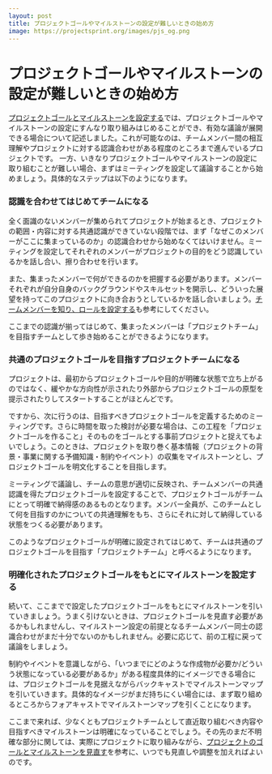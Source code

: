 ```yaml
---
layout: post
title: プロジェクトゴールやマイルストーンの設定が難しいときの始め方
image: https://projectsprint.org/images/pjs_og.png
---
```


# プロジェクトゴールやマイルストーンの設定が難しいときの始め方

[プロジェクトゴールとマイルストーンを設定する](section2-1.md)では、プロジェクトゴールやマイルストーンの設定にすんなり取り組みはじめることができ、有効な議論が展開できる場合について記述しました。これが可能なのは、チームメンバー間の相互理解やプロジェクトに対する認識合わせがある程度のところまで進んでいるプロジェクトです。 一方、いきなりプロジェクトゴールやマイルストーンの設定に取り組むことが難しい場合、まずはミーティングを設定して議論することから始めましょう。具体的なステップは以下のようになります。

### **認識を合わせてはじめてチームになる**

全く面識のないメンバーが集められてプロジェクトが始まるとき、プロジェクトの範囲・内容に対する共通認識ができていない段階では、まず「なぜこのメンバーがここに集まっているのか」の認識合わせから始めなくてはいけません。ミーティングを設定してそれぞれのメンバーがプロジェクトの目的をどう認識しているかを話し合い、擦り合わせを行います。

また、集まったメンバーで何ができるのかを把握する必要があります。メンバーそれぞれが自分自身のバックグラウンドやスキルセットを開示し、どういった展望を持ってこのプロジェクトに向き合おうとしているかを話し合いましょう。[チームメンバーを知り、ロールを設定する](section2-2.md)も参考にしてください。

ここまでの認識が揃ってはじめて、集まったメンバーは「プロジェクトチーム」を目指すチームとして歩き始めることができるようになります。

### **共通のプロジェクトゴールを目指すプロジェクトチームになる**

プロジェクトは、最初からプロジェクトゴールや目的が明確な状態で立ち上がるのではなく、緩やかな方向性が示されたり外部からプロジェクトゴールの原型を提示されたりしてスタートすることがほとんどです。

ですから、次に行うのは、目指すべきプロジェクトゴールを定義するためのミーティングです。さらに時間を取った検討が必要な場合は、この工程を「プロジェクトゴールを作ること」そのものをゴールとする事前プロジェクトと捉えてもよいでしょう。このときは、プロジェクトを取り巻く基本情報（プロジェクトの背景・事業に関する予備知識・制約やイベント）の収集をマイルストーンとし、プロジェクトゴールを明文化することを目指します。

ミーティングで議論し、チームの意思が適切に反映され、チームメンバーの共通認識を得たプロジェクトゴールを設定することで、プロジェクトゴールがチームにとって明確で納得感のあるものとなります。メンバー全員が、このチームとして何を目指すのかについての共通理解をもち、さらにそれに対して納得している状態をつくる必要があります。

このようなプロジェクトゴールが明確に設定されてはじめて、チームは共通のプロジェクトゴールを目指す「プロジェクトチーム」と呼べるようになります。

### **明確化されたプロジェクトゴールをもとにマイルストーンを設定する**

続いて、ここまでで設定したプロジェクトゴールをもとにマイルストーンを引いていきましょう。うまく引けないときは、プロジェクトゴールを見直す必要があるかもしれませんし、マイルストーン設定の前提となるチームメンバー同士の認識合わせがまだ十分でないのかもしれません。必要に応じて、前の工程に戻って議論をしましょう。

制約やイベントを意識しながら、「いつまでにどのような作成物が必要か/どういう状態になっている必要があるか」がある程度具体的にイメージできる場合には、プロジェクトゴールを見据えながらバックキャストでマイルストーンマップを引いていきます。具体的なイメージがまだ持ちにくい場合には、まず取り組めるところからフォアキャストでマイルストーンマップを引くことになります。

ここまで来れば、少なくともプロジェクトチームとして直近取り組むべき内容や目指すべきマイルストーンは明確になっていることでしょう。その先のまだ不明確な部分に関しては、実際にプロジェクトに取り組みながら、[プロジェクトのゴールとマイルストーンを見直す](../../ja-v3.0.0-alpha/tutorial/section4-2.md)を参考に、いつでも見直しや調整を加えればよいのです。
